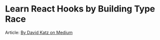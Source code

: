 # Learn React Hooks by Building Type Race

Article: [By David Katz on Medium](https://medium.com/@dtkatz/react-hooks-tutorial-learn-by-building-b90ec4db2b8e)

